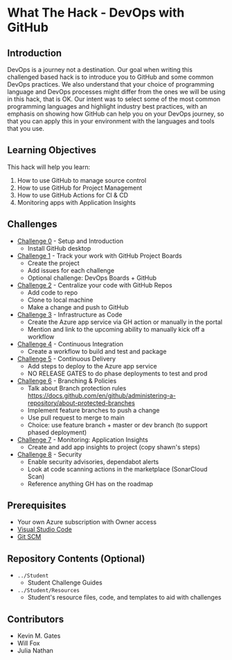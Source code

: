 # What The Hack - DevOps with GitHub

## Introduction
DevOps is a journey not a destination. Our goal when writing this challenged based hack is to introduce you to GitHub and some common DevOps practices. We also understand that your choice of programming language and DevOps processes might differ from the ones we will be using in this hack, that is OK. Our intent was to select some of the most common programming languages and highlight industry best practices, with an emphasis on showing how GitHub can help you on your DevOps journey, so that you can apply this in your environment with the languages and tools that you use.

## Learning Objectives

This hack will help you learn:

1. How to use GitHub to manage source control
1. How to use GitHub for Project Management
1. How to use GitHub Actions for CI & CD
1. Monitoring apps with Application Insights

## Challenges
 - [Challenge 0](./Student/challenge00.md) - Setup and Introduction
    - Install GitHub desktop  
 - [Challenge 1](./Student/challenge01.md) - Track your work with GitHub Project Boards
    - Create the project
    - Add issues for each challenge
    - Optional challenge: DevOps Boards + GitHub 
 - [Challenge 2](./Student/challenge02.md) - Centralize your code with GitHub Repos
    - Add code to repo
    - Clone to local machine
    - Make a change and push to GitHub
 - [Challenge 3](./Student/challenge03.md) - Infrastructure as Code
    - Create the Azure app service via GH action or manually in the portal
    - Mention and link to the upcoming ability to manually kick off a workflow
 - [Challenge 4](./Student/challenge04.md) - Continuous Integration
    - Create a workflow to build and test and package
 - [Challenge 5](./Student/challenge05.md) - Continuous Delivery
   - Add steps to deploy to the Azure app service
   - NO RELEASE GATES to do phase deployments to test and prod
 - [Challenge 6](./Student/challenge06.md) - Branching & Policies
    - Talk about Branch protection rules https://docs.github.com/en/github/administering-a-repository/about-protected-branches
    - Implement feature branches to push a change 
    - Use pull request to merge to main
    - Choice: use feature branch + master or dev branch (to support phased deployment) 
 - [Challenge 7](./Student/challenge07.md) - Monitoring: Application Insights
    - Create and add app insights to project (copy shawn's steps)
 - [Challenge 8](./Student/challenge08.md) - Security
    - Enable security advisories, dependabot alerts
    - Look at code scanning actions in the marketplace (SonarCloud Scan)
    - Reference anything GH has on the roadmap

## Prerequisites
- Your own Azure subscription with Owner access
- [Visual Studio Code](https://code.visualstudio.com)
- [Git SCM](https://git-scm.com/download)

## Repository Contents (Optional)
- `../Student`
  - Student Challenge Guides
- `../Student/Resources`
  - Student's resource files, code, and templates to aid with challenges

## Contributors
- Kevin M. Gates
- Will Fox
- Julia Nathan